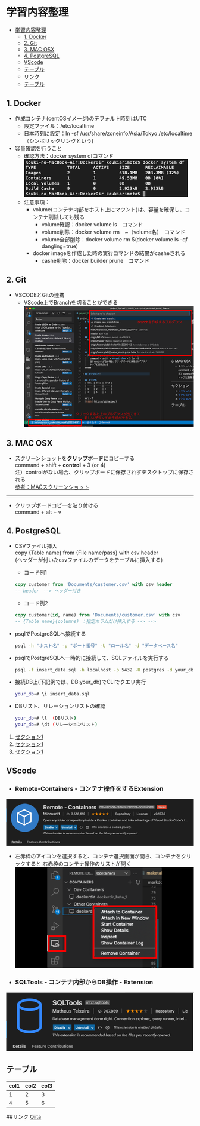 # 学習内容整理
<!-- @import "[TOC]" {cmd="toc" depthFrom=1 depthTo=6 orderedList=false} -->

<!-- code_chunk_output -->

- [学習内容整理](#学習内容整理)
  - [1. Docker](#1-docker)
  - [2. Git](#2-git)
  - [3. MAC OSX](#3-mac-osx)
  - [4. PostgreSQL](#4-postgresql)
  - [VScode](#vscode)
  - [テーブル](#テーブル)
  - [リンク](#リンク)
  - [テーブル](#テーブル)
<!-- /code_chunk_output -->


## 1. Docker
- 作成コンテナ(centOSイメージ)のデフォルト時刻はUTC
    - 設定ファイル：/etc/localtime  
    - 日本時刻に設定：ln -sf /usr/share/zoneinfo/Asia/Tokyo /etc/localtime  
        （シンボリックリンクという) 
- 容量確認を行うこと
    - 確認方法：docker system dfコマンド
![](2021-04-18-17-27-36.png)
    - 注意事項：  
        - volume(コンテナ内部をホスト上にマウント)は、容量を確保し、コンテナ削除しても残る
          - volume確認：docker volume ls　コマンド
          - volume削除：docker volume rm　~（volume名）　コマンド
          - volume全部削除：docker volume rm $(docker volume ls -qf dangling=true)
        - docker imageを作成した時の実行コマンドの結果がcasheされる
          - cashe削除：docker builder prune　コマンド

## 2. Git
- VSCODEとGitの連携
    - VScode上でBranchを切ることができる
![](2021-04-18-16-55-32.png)

  
## 3. MAC OSX
- スクリーンショットを**クリップボード**にコピーする  
    command + shift + **control** + 3 (or 4)  
    注）controlがない場合、クリップボードに保存されずデスクトップに保存される  
[参考：MACスクリーンショット](https://qiita.com/mamohacy/items/559af38aacb7a17a1600)
*****
- クリップボードコピーを貼り付ける  
  command + alt + v

## 4. PostgreSQL
- CSVファイル挿入  
  copy {Table name} from {File name/pass} with csv header  
  (ヘッダーが付いたcsvファイルのデータをテーブルに挿入する)  
  - コード例1
   ```SQL
   copy customer from 'Documents/customer.csv' with csv header
   -- header　--> ヘッダー付き
   ```

  - コード例2
  ```SQL
  copy customer(id, name) from 'Documents/customer.csv' with csv  
  -- {Table name}(columns) ：指定カラムだけ挿入する --> -->
  ```
- psqlでPostgreSQLへ接続する
  ```Bash
  psql -h "ホスト名" -p "ポート番号" -U "ロール名" -d "データベース名"
  ```
- psqlでPostgreSQLへ一時的に接続して、SQLファイルを実行する
  ```Bash
  psql -f insert_data.sql -h localhost -p 5432 -U postgres -d your_db
  ```
- 接続DB上(下記例では、DB:your_db)でCLIでクエリ実行
  ```Bash
  your_db=# \i insert_data.sql
  ```
- DBリスト、リレーションリストの確認
  ```Bash
  your_db=# \l  (DBリスト)
  your_db=# \dt (リレーションリスト)
  ```

 1. [セクション1](#link)
 2. [セクション1](#link)
 3. [セクション1](#link)

## VScode
- ### Remote-Containers - コンテナ操作をするExtension
![](2021-05-11-07-53-48.png)
  - 左赤枠のアイコンを選択すると、コンテナ選択画面が開き、コンテナをクリックすると  右赤枠のコンテナ操作のリストが開く
![](2021-05-11-08-05-25.png)

- ### SQLTools - コンテナ内部からDB操作 - Extension
![](2021-05-12-08-04-17.png)


## テーブル
| col1 | col2 | col3 |
| ---- | ---- | ---- |
| 1    | 2    | 3    |
| 4    | 5    | 6    |

##リンク
[Qiita](http://qiita.com/)